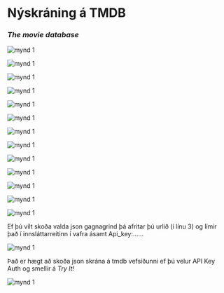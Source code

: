 # Nýskráning á TMDB

### _The movie database_

![mynd 1](log-1.jpg)

![mynd 1](log-2.jpg)

![mynd 1](log-3.jpg)

![mynd 1](log-4.jpg)

![mynd 1](log-5.jpg)

![mynd 1](log-6.jpg)

![mynd 1](log-7.jpg)

![mynd 1](log-8.jpg)

![mynd 1](log-9.jpg)

![mynd 1](log-10.jpg)

![mynd 1](log-12.jpg)

![mynd 1](log-13.jpg)

![mynd 1](log-14.jpg)

Ef þú vilt skoða valda json gagnagrind þá afritar þú urlið (í línu 3) og límir það í innsláttarreitinn í vafra ásamt Api_key:......

![mynd 1](log-15.jpg)

Það er hægt að skoða json skrána á tmdb vefsíðunni ef þú velur API Key Auth og smellir á *Try It!* 

![mynd 1](log-16.jpg)
